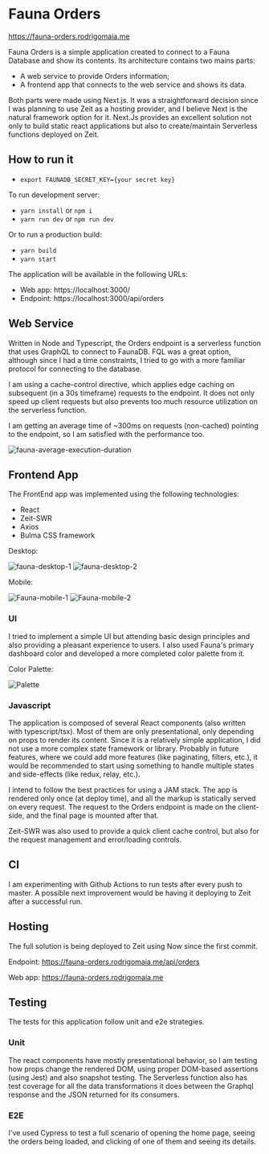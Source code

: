 # Fauna Orders
https://fauna-orders.rodrigomaia.me

Fauna Orders is a simple application created to connect to a Fauna Database and show its contents.  Its architecture contains two mains parts: 

- A web service to provide Orders information;
- A frontend app that connects to the web service and shows its data. 

Both parts were made using Next.js. It was a straightforward decision since I was planning to use Zeit as a hosting provider, and I believe Next is the natural framework option for it. Next.Js provides an excellent solution not only to build static react applications but also to create/maintain Serverless functions deployed on Zeit. 

## How to run it

- `export FAUNADB_SECRET_KEY={your secret key}`

To run development server: 

- `yarn install` or `npm i`
- `yarn run dev` or `npm run dev`

Or to run a production build:

- `yarn build`
- `yarn start`

The application will be available in the following URLs: 

- Web app: https://localhost:3000/
- Endpoint: https://localhost:3000/api/orders

## Web Service
Written in Node and Typescript, the Orders endpoint is a serverless function that uses GraphQL to connect to FaunaDB. FQL was a great option, although since I had a time constraints, I tried to go with a more familiar protocol for connecting to the database. 

I am using a cache-control directive, which applies edge caching on subsequent (in a 30s timeframe) requests to the endpoint. It does not only speed up client requests but also prevents too much resource utilization on the serverless function.

I am getting an average time of ~300ms on requests (non-cached) pointing to the endpoint, so I am satisfied with the performance too.

![fauna-average-execution-duration](https://user-images.githubusercontent.com/2081077/69881994-82b89b00-12ad-11ea-97d2-6a1e4fc4d340.png)

## Frontend App
The FrontEnd app was implemented using the following technologies:
- React
- Zeit-SWR
- Axios
- Bulma CSS framework

Desktop:

![fauna-desktop-1](https://user-images.githubusercontent.com/2081077/69881915-4422e080-12ad-11ea-8ccf-d9bc746fd256.png)
![fauna-desktop-2](https://user-images.githubusercontent.com/2081077/69881924-4b49ee80-12ad-11ea-808f-30f4459fe1e7.png)

Mobile:

![Fauna-mobile-1](https://user-images.githubusercontent.com/2081077/69881933-5270fc80-12ad-11ea-9e0a-13eea7324b85.png)
![Fauna-mobile-2](https://user-images.githubusercontent.com/2081077/69881945-5a30a100-12ad-11ea-8877-84a97d39810e.png)

### UI

I tried to implement a simple UI but attending basic design principles and also providing a pleasant experience to users. I also used Fauna's primary dashboard color and developed a more completed color palette from it. 

Color Palette:

![Palette](https://user-images.githubusercontent.com/2081077/69882121-eb077c80-12ad-11ea-8a7e-76ceafb94e44.png)


### Javascript

The application is composed of several React components (also written with typescript/tsx). Most of them are only presentational, only depending on props to render its content. Since it is a relatively simple application, I did not use a more complex state framework or library. Probably in future features, where we could add more features (like paginating, filters, etc.), it would be recommended to start using something to handle multiple states and side-effects (like redux, relay, etc.). 

I intend to follow the best practices for using a JAM stack. The app is rendered only once (at deploy time), and all the markup is statically served on every request. The request to the Orders endpoint is made on the client-side, and the final page is mounted after that. 

Zeit-SWR was also used to provide a quick client cache control, but also for the request management and error/loading controls. 

## CI

[](https://github.com/rodrigomaia17/fauna-orders/workflows/Node%20CI/badge.svg)

I am experimenting with Github Actions to run tests after every push to master. A possible next improvement would be having it deploying to Zeit after a successful run. 

## Hosting

The full solution is being deployed to Zeit using Now since the first commit. 

Endpoint: https://fauna-orders.rodrigomaia.me/api/orders

Web app: https://fauna-orders.rodrigomaia.me

## Testing
The tests for this application follow unit and e2e strategies. 

### Unit
The react components have mostly presentational behavior, so I am testing how props change the rendered DOM, using proper DOM-based assertions (using Jest) and also snapshot testing.
The Serverless function also has test coverage for all the data transformations it does between the Graphql response and the JSON returned for its consumers. 

### E2E
I've used Cypress to test a full scenario of opening the home page, seeing the orders being loaded, and clicking of one of them and seeing its details. 
